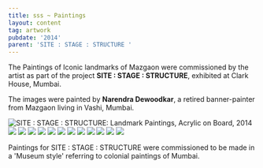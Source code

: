 ```yaml
---
title: sss ~ Paintings
layout: content
tag: artwork
pubdate: '2014'  
parent: 'SITE : STAGE : STRUCTURE '
---
```


The Paintings of Iconic landmarks of Mazgaon were commissioned by the artist
as part of the project **SITE : STAGE : STRUCTURE**, exhibited at Clark House,
Mumbai.

The images were painted by **Narendra Dewoodkar**, a retired banner-painter
from Mazgaon living in Vashi, Mumbai.

![SITE : STAGE : STRUCTURE: Landmark Paintings, Acrylic on Board, 2014](/assets/img/site-stage-structure_paintings.jpg)
![](/assets/img/yellow-crane.jpg)
![](/assets/img/chinese-temple.jpg)
![](/assets/img/pine-building.jpg)
![](/assets/img/anthony-s-rest.jpg)
![](/assets/img/mazgaon-garden.jpg)
![](/assets/img/old-gloria-cross.jpg)
![](/assets/img/hasanabad.jpg)
![](/assets/img/vaity-house.jpg)
![](/assets/img/matharpacady-oratory.jpg)
![](/assets/img/bhaucha-dhakka.jpg)
![](/assets/img/yellow-crane.jpg)
![](/assets/img/installation-view_lores.jpg)


Paintings for SITE : STAGE : STRUCTURE were commissioned to be made in a 'Museum style' referring to colonial paintings of Mumbai.
